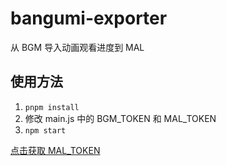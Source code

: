 # bangumi-exporter
从 BGM 导入动画观看进度到 MAL  

## 使用方法
1. `pnpm install`
2. 修改 main.js 中的 BGM_TOKEN 和 MAL_TOKEN
3. `npm start`

[点击获取 MAL_TOKEN](https://mal-oauth2.nworm.workers.dev/)